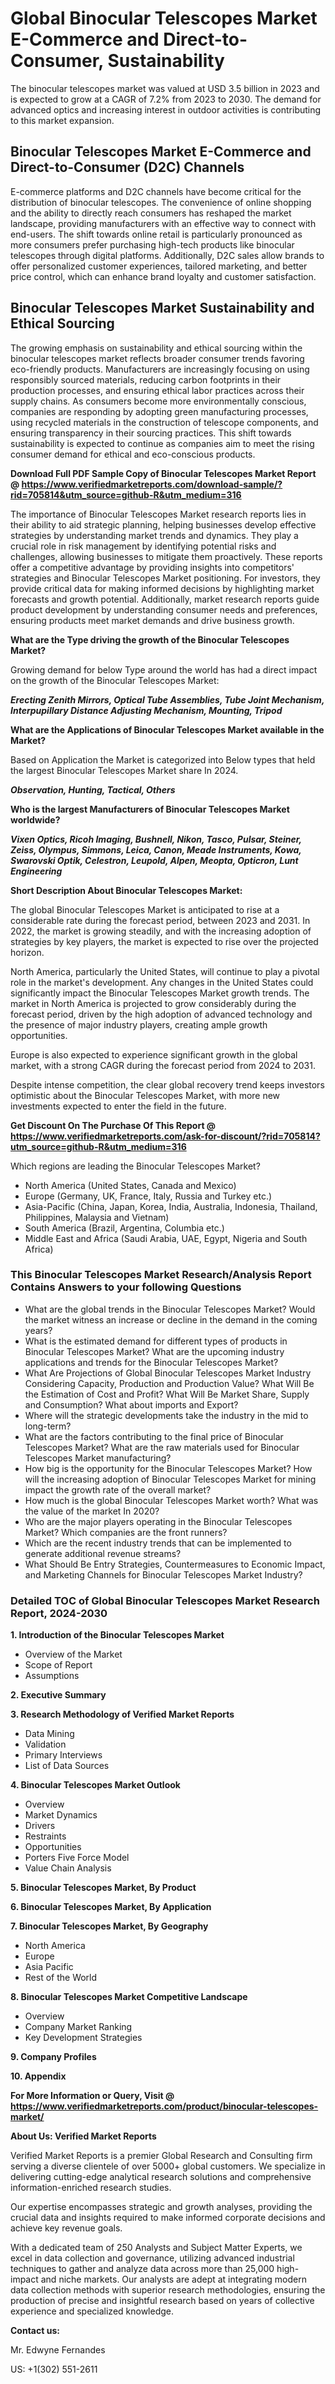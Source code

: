 <h1>Global Binocular Telescopes Market E-Commerce and Direct-to-Consumer, Sustainability</h1><p class=""><p>The binocular telescopes market was valued at USD 3.5 billion in 2023 and is expected to grow at a CAGR of 7.2% from 2023 to 2030. The demand for advanced optics and increasing interest in outdoor activities is contributing to this market expansion.</p><h2>Binocular Telescopes Market E-Commerce and Direct-to-Consumer (D2C) Channels</h2><p>E-commerce platforms and D2C channels have become critical for the distribution of binocular telescopes. The convenience of online shopping and the ability to directly reach consumers has reshaped the market landscape, providing manufacturers with an effective way to connect with end-users. The shift towards online retail is particularly pronounced as more consumers prefer purchasing high-tech products like binocular telescopes through digital platforms. Additionally, D2C sales allow brands to offer personalized customer experiences, tailored marketing, and better price control, which can enhance brand loyalty and customer satisfaction.</p><h2>Binocular Telescopes Market Sustainability and Ethical Sourcing</h2><p>The growing emphasis on sustainability and ethical sourcing within the binocular telescopes market reflects broader consumer trends favoring eco-friendly products. Manufacturers are increasingly focusing on using responsibly sourced materials, reducing carbon footprints in their production processes, and ensuring ethical labor practices across their supply chains. As consumers become more environmentally conscious, companies are responding by adopting green manufacturing processes, using recycled materials in the construction of telescope components, and ensuring transparency in their sourcing practices. This shift towards sustainability is expected to continue as companies aim to meet the rising consumer demand for ethical and eco-conscious products.</p></p><p class=""><strong>Download Full PDF Sample Copy of Binocular Telescopes Market Report @ <a href="https://www.verifiedmarketreports.com/download-sample/?rid=705814&utm_source=github-R&utm_medium=316" target="_blank">https://www.verifiedmarketreports.com/download-sample/?rid=705814&utm_source=github-R&utm_medium=316</a></strong></p><p>The importance of&nbsp;Binocular Telescopes Market research reports lies in their ability to aid strategic planning, helping businesses develop effective strategies by understanding market trends and dynamics. They play a crucial role in risk management by identifying potential risks and challenges, allowing businesses to mitigate them proactively. These reports offer a competitive advantage by providing insights into competitors' strategies and Binocular Telescopes Market positioning. For investors, they provide critical data for making informed decisions by highlighting market forecasts and growth potential. Additionally, market research reports guide product development by understanding consumer needs and preferences, ensuring products meet market demands and drive business growth.</p><p><strong>What are the&nbsp;Type driving the growth of the Binocular Telescopes Market?</strong></p><p id="" class="">Growing demand for below Type around the world has had a direct impact on the growth of the Binocular Telescopes Market:</p><p class=""><em><strong>Erecting Zenith Mirrors, Optical Tube Assemblies, Tube Joint Mechanism, Interpupillary Distance Adjusting Mechanism, Mounting, Tripod</strong></em></p><p class=""><strong>What are the&nbsp;Applications&nbsp;of Binocular Telescopes Market available in the Market?</strong></p><p id="" class="">Based on Application the Market is categorized into Below types that held the largest Binocular Telescopes Market share In 2024.</p><p class=""><em><strong>Observation, Hunting, Tactical, Others</strong></em></p><p class=""><strong>Who is the largest Manufacturers of Binocular Telescopes Market worldwide?</strong></p><p><em><strong>Vixen Optics, Ricoh Imaging, Bushnell, Nikon, Tasco, Pulsar, Steiner, Zeiss, Olympus, Simmons, Leica, Canon, Meade Instruments, Kowa, Swarovski Optik, Celestron, Leupold, Alpen, Meopta, Opticron, Lunt Engineering</strong></em></p><p id="" class=""><strong>Short Description About Binocular Telescopes Market:</strong></p><p>The global Binocular Telescopes Market is anticipated to rise at a considerable rate during the forecast period, between 2023 and 2031. In 2022, the market is growing steadily, and with the increasing adoption of strategies by key players, the market is expected to rise over the projected horizon.</p><p>North America, particularly the United States, will continue to play a pivotal role in the market's development. Any changes in the United States could significantly impact the Binocular Telescopes Market growth trends. The market in North America is projected to grow considerably during the forecast period, driven by the high adoption of advanced technology and the presence of major industry players, creating ample growth opportunities.</p><p>Europe is also expected to experience significant growth in the global market, with a strong CAGR during the forecast period from 2024 to 2031.</p><p>Despite intense competition, the clear global recovery trend keeps investors optimistic about the Binocular Telescopes Market, with more new investments expected to enter the field in the future.</p><p id="" class=""><strong>Get Discount On The Purchase Of This Report @ <a href="https://www.verifiedmarketreports.com/ask-for-discount/?rid=705814?utm_source=github-R&utm_medium=316" target="_blank">https://www.verifiedmarketreports.com/ask-for-discount/?rid=705814?utm_source=github-R&utm_medium=316</a></strong></p><p class="">Which regions are leading the Binocular Telescopes Market?</p><ul><li>North America (United States, Canada and Mexico)</li><li>Europe (Germany, UK, France, Italy, Russia and Turkey etc.)</li><li>Asia-Pacific (China, Japan, Korea, India, Australia, Indonesia, Thailand, Philippines, Malaysia and Vietnam)</li><li>South America (Brazil, Argentina, Columbia etc.)</li><li>Middle East and Africa (Saudi Arabia, UAE, Egypt, Nigeria and South Africa)</li></ul><h3 id="" class="">This Binocular Telescopes Market Research/Analysis Report Contains Answers to your following Questions</h3><ul><li>What are the global trends in the Binocular Telescopes Market? Would the market witness an increase or decline in the demand in the coming years?</li><li>What is the estimated demand for different types of products in Binocular Telescopes Market? What are the upcoming industry applications and trends for the Binocular Telescopes Market?</li><li>What Are Projections of Global Binocular Telescopes Market Industry Considering Capacity, Production and Production Value? What Will Be the Estimation of Cost and Profit? What Will Be Market Share, Supply and Consumption? What about imports and Export?</li><li>Where will the strategic developments take the industry in the mid to long-term?</li><li>What are the factors contributing to the final price of Binocular Telescopes Market? What are the raw materials used for Binocular Telescopes Market manufacturing?</li><li>How big is the opportunity for the Binocular Telescopes Market? How will the increasing adoption of Binocular Telescopes Market for mining impact the growth rate of the overall market?</li><li>How much is the global Binocular Telescopes Market worth? What was the value of the market In 2020?</li><li>Who are the major players operating in the Binocular Telescopes Market? Which companies are the front runners?</li><li>Which are the recent industry trends that can be implemented to generate additional revenue streams?</li><li>What Should Be Entry Strategies, Countermeasures to Economic Impact, and Marketing Channels for Binocular Telescopes Market Industry?</li></ul><h3 id="" class="">Detailed TOC of Global Binocular Telescopes Market Research Report, 2024-2030</h3><p id="" class=""><strong>1. Introduction of the Binocular Telescopes Market</strong></p><ul><li>Overview of the Market</li><li>Scope of Report</li><li>Assumptions</li></ul><p id="" class=""><strong>2. Executive Summary</strong></p><p id="" class=""><strong>3. Research Methodology of Verified Market Reports</strong></p><ul><li>Data Mining</li><li>Validation</li><li>Primary Interviews</li><li>List of Data Sources</li></ul><p id="" class=""><strong>4. Binocular Telescopes Market Outlook</strong></p><ul><li>Overview</li><li>Market Dynamics</li><li>Drivers</li><li>Restraints</li><li>Opportunities</li><li>Porters Five Force Model</li><li>Value Chain Analysis</li></ul><p id="" class=""><strong>5. Binocular Telescopes Market, By Product</strong></p><p id="" class=""><strong>6. Binocular Telescopes Market, By Application</strong></p><p id="" class=""><strong>7. Binocular Telescopes Market, By Geography</strong></p><ul><li>North America</li><li>Europe</li><li>Asia Pacific</li><li>Rest of the World</li></ul><p id="" class=""><strong>8. Binocular Telescopes Market Competitive Landscape</strong></p><ul><li>Overview</li><li>Company Market Ranking</li><li>Key Development Strategies</li></ul><p id="" class=""><strong>9. Company Profiles</strong></p><p id="" class=""><strong>10. Appendix</strong></p><p id="" class=""><strong>For More Information or Query, Visit @ <a href="https://www.verifiedmarketreports.com/product/binocular-telescopes-market/" target="_blank">https://www.verifiedmarketreports.com/product/binocular-telescopes-market/</a></strong></p><p id="" class=""><strong>About Us: Verified Market Reports</strong></p><p id="" class="">Verified Market Reports is a premier Global Research and Consulting firm serving a diverse clientele of over 5000+ global customers. We specialize in delivering cutting-edge analytical research solutions and comprehensive information-enriched research studies.</p><p id="" class="">Our expertise encompasses strategic and growth analyses, providing the crucial data and insights required to make informed corporate decisions and achieve key revenue goals.</p><p id="" class="">With a dedicated team of 250 Analysts and Subject Matter Experts, we excel in data collection and governance, utilizing advanced industrial techniques to gather and analyze data across more than 25,000 high-impact and niche markets. Our analysts are adept at integrating modern data collection methods with superior research methodologies, ensuring the production of precise and insightful research based on years of collective experience and specialized knowledge.</p><p id="" class=""><strong>Contact us:</strong></p><p id="" class="">Mr. Edwyne Fernandes</p><p id="" class="">US: +1(302) 551-2611</p>